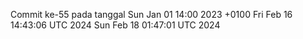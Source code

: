 Commit ke-55 pada tanggal Sun Jan 01 14:00 2023 +0100
Fri Feb 16 14:43:06 UTC 2024
Sun Feb 18 01:47:01 UTC 2024
